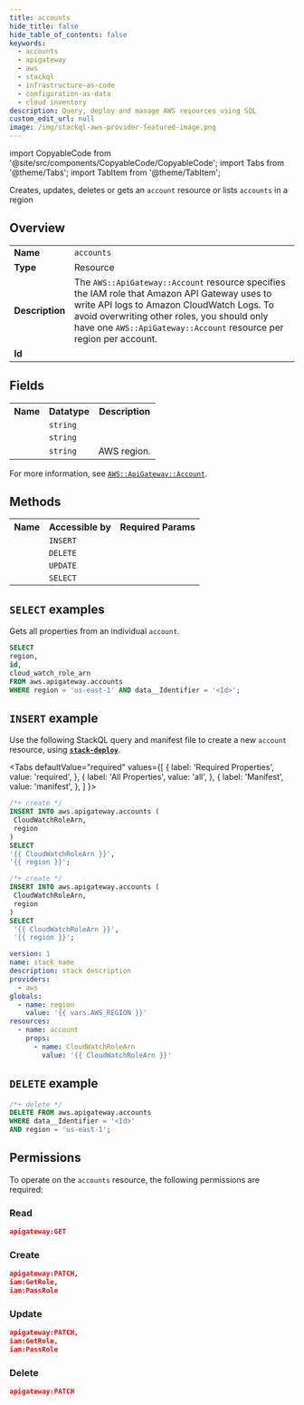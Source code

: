 ```yaml
---
title: accounts
hide_title: false
hide_table_of_contents: false
keywords:
  - accounts
  - apigateway
  - aws
  - stackql
  - infrastructure-as-code
  - configuration-as-data
  - cloud inventory
description: Query, deploy and manage AWS resources using SQL
custom_edit_url: null
image: /img/stackql-aws-provider-featured-image.png
---
```


import CopyableCode from '@site/src/components/CopyableCode/CopyableCode';
import Tabs from '@theme/Tabs';
import TabItem from '@theme/TabItem';

Creates, updates, deletes or gets an <code>account</code> resource or lists <code>accounts</code> in a region

## Overview
<table>
<tbody>
<tr><td><b>Name</b></td><td><code>accounts</code></td></tr>
<tr><td><b>Type</b></td><td>Resource</td></tr>
<tr><td><b>Description</b></td><td>The <code>AWS::ApiGateway::Account</code> resource specifies the IAM role that Amazon API Gateway uses to write API logs to Amazon CloudWatch Logs. To avoid overwriting other roles, you should only have one <code>AWS::ApiGateway::Account</code> resource per region per account.</td></tr>
<tr><td><b>Id</b></td><td><CopyableCode code="aws.apigateway.accounts" /></td></tr>
</tbody>
</table>

## Fields
<table>
<tbody>
<tr><th>Name</th><th>Datatype</th><th>Description</th></tr><tr><td><CopyableCode code="id" /></td><td><code>string</code></td><td></td></tr>
<tr><td><CopyableCode code="cloud_watch_role_arn" /></td><td><code>string</code></td><td></td></tr>
<tr><td><CopyableCode code="region" /></td><td><code>string</code></td><td>AWS region.</td></tr>
</tbody>
</table>

For more information, see <a href="https://docs.aws.amazon.com/AWSCloudFormation/latest/UserGuide/aws-resource-apigateway-account.html"><code>AWS::ApiGateway::Account</code></a>.

## Methods

<table>
<tbody>
  <tr>
    <th>Name</th>
    <th>Accessible by</th>
    <th>Required Params</th>
  </tr>
  <tr>
    <td><CopyableCode code="create_resource" /></td>
    <td><code>INSERT</code></td>
    <td><CopyableCode code="region" /></td>
  </tr>
  <tr>
    <td><CopyableCode code="delete_resource" /></td>
    <td><code>DELETE</code></td>
    <td><CopyableCode code="data__Identifier, region" /></td>
  </tr>
  <tr>
    <td><CopyableCode code="update_resource" /></td>
    <td><code>UPDATE</code></td>
    <td><CopyableCode code="data__Identifier, data__PatchDocument, region" /></td>
  </tr>
  <tr>
    <td><CopyableCode code="get_resource" /></td>
    <td><code>SELECT</code></td>
    <td><CopyableCode code="data__Identifier, region" /></td>
  </tr>
</tbody>
</table>

## `SELECT` examples

Gets all properties from an individual <code>account</code>.
```sql
SELECT
region,
id,
cloud_watch_role_arn
FROM aws.apigateway.accounts
WHERE region = 'us-east-1' AND data__Identifier = '<Id>';
```

## `INSERT` example

Use the following StackQL query and manifest file to create a new <code>account</code> resource, using [__`stack-deploy`__](https://pypi.org/project/stack-deploy/).

<Tabs
    defaultValue="required"
    values={[
      { label: 'Required Properties', value: 'required', },
      { label: 'All Properties', value: 'all', },
      { label: 'Manifest', value: 'manifest', },
    ]
}>
<TabItem value="required">

```sql
/*+ create */
INSERT INTO aws.apigateway.accounts (
 CloudWatchRoleArn,
 region
)
SELECT 
'{{ CloudWatchRoleArn }}',
'{{ region }}';
```
</TabItem>
<TabItem value="all">

```sql
/*+ create */
INSERT INTO aws.apigateway.accounts (
 CloudWatchRoleArn,
 region
)
SELECT 
 '{{ CloudWatchRoleArn }}',
 '{{ region }}';
```
</TabItem>
<TabItem value="manifest">

```yaml
version: 1
name: stack name
description: stack description
providers:
  - aws
globals:
  - name: region
    value: '{{ vars.AWS_REGION }}'
resources:
  - name: account
    props:
      - name: CloudWatchRoleArn
        value: '{{ CloudWatchRoleArn }}'

```
</TabItem>
</Tabs>

## `DELETE` example

```sql
/*+ delete */
DELETE FROM aws.apigateway.accounts
WHERE data__Identifier = '<Id>'
AND region = 'us-east-1';
```

## Permissions

To operate on the <code>accounts</code> resource, the following permissions are required:

### Read
```json
apigateway:GET
```

### Create
```json
apigateway:PATCH,
iam:GetRole,
iam:PassRole
```

### Update
```json
apigateway:PATCH,
iam:GetRole,
iam:PassRole
```

### Delete
```json
apigateway:PATCH
```
